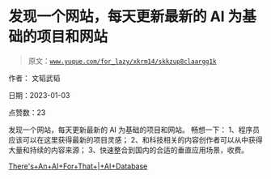 # 发现一个网站，每天更新最新的 AI 为基础的项目和网站

> 原文：[`www.yuque.com/for_lazy/xkrm14/skkzup8claargg1k`](https://www.yuque.com/for_lazy/xkrm14/skkzup8claargg1k)



作者： 文韬武韬 

日期：2023-01-03 

点赞数：23 

发现一个网站，每天更新最新的 AI 为基础的项目和网站。 畅想一下： 1、程序员应该可以在这里获得最新的项目灵感； 2、和科技相关的内容创作者可以从中获得大量和持续的内容来源； 3、快速整合到国内的合适的垂直应用场景，收费。 

[There's+An+AI+For+That+|+AI+Database](https://theresanaiforthat.com/) 


